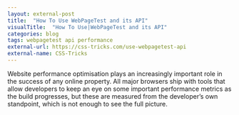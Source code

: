 ```yaml
---
layout: external-post
title:  "How To Use WebPageTest and its API"
visualTitle:  "How To Use|WebPageTest and its API"
categories: blog
tags: webpagetest api performance
external-url: https://css-tricks.com/use-webpagetest-api
external-name: CSS-Tricks
---
```

Website performance optimisation plays an increasingly important role in the success of any online property. All major browsers ship with tools that allow developers to keep an eye on some important performance metrics as the build progresses, but these are measured from the developer’s own standpoint, which is not enough to see the full picture.<!--more-->